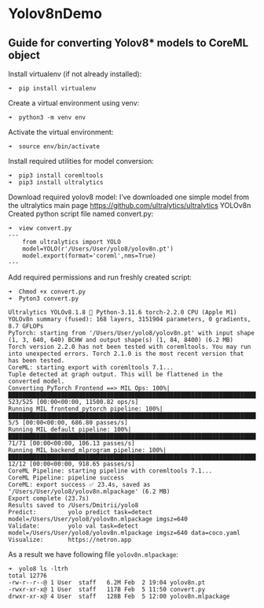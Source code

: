 # Yolov8nDemo
## Guide for converting Yolov8* models to CoreML object

Install virtualenv (if not already installed):
```
➜  pip install virtualenv
```
Create a virtual environment using venv:
```
➜  python3 -m venv env
```
Activate the virtual environment:
```
➜  source env/bin/activate
```
Install required utilities for model conversion:
```
➜  pip3 install сoremltools
➜  pip3 install ultralytics
```
Download required yolov8 model:
 I’ve downloaded one simple model from the ultralytics main page https://github.com/ultralytics/ultralytics
YOLOv8n
Created python script file named convert.py:
```
➜  view convert.py
---
	from ultralytics import YOLO
	model=YOLO(r'/Users/User/yolo8/yolov8n.pt')
	model.export(format='coreml',nms=True)
---
```
Add required permissions and run freshly created script: 
```
➜  Chmod +x convert.py
➜  Pyton3 convert.py

Ultralytics YOLOv8.1.8 🚀 Python-3.11.6 torch-2.2.0 CPU (Apple M1)
YOLOv8n summary (fused): 168 layers, 3151904 parameters, 0 gradients, 8.7 GFLOPs
PyTorch: starting from '/Users/User/yolo8/yolov8n.pt' with input shape (1, 3, 640, 640) BCHW and output shape(s) (1, 84, 8400) (6.2 MB)
Torch version 2.2.0 has not been tested with coremltools. You may run into unexpected errors. Torch 2.1.0 is the most recent version that has been tested.
CoreML: starting export with coremltools 7.1...
Tuple detected at graph output. This will be flattened in the converted model.
Converting PyTorch Frontend ==> MIL Ops: 100%|███████████████████████████████████████████████████████████████████████████████████████████████████████████████████████████▌| 523/525 [00:00<00:00, 11500.82 ops/s]
Running MIL frontend_pytorch pipeline: 100%|█████████████████████████████████████████████████████████████████████████████████████████████████████████████████████████████████| 5/5 [00:00<00:00, 686.80 passes/s]
Running MIL default pipeline: 100%|████████████████████████████████████████████████████████████████████████████████████████████████████████████████████████████████████████| 71/71 [00:00<00:00, 106.13 passes/s]
Running MIL backend_mlprogram pipeline: 100%|██████████████████████████████████████████████████████████████████████████████████████████████████████████████████████████████| 12/12 [00:00<00:00, 918.65 passes/s]
CoreML Pipeline: starting pipeline with coremltools 7.1...
CoreML Pipeline: pipeline success
CoreML: export success ✅ 23.4s, saved as '/Users/User/yolo8/yolov8n.mlpackage' (6.2 MB)
Export complete (23.7s)
Results saved to /Users/Dmitrii/yolo8
Predict:         yolo predict task=detect model=/Users/User/yolo8/yolov8n.mlpackage imgsz=640
Validate:        yolo val task=detect model=/Users/User/yolo8/yolov8n.mlpackage imgsz=640 data=coco.yaml
Visualize:       https://netron.app
```
As a result we have following file `yolov8n.mlpackage`:
```
➜  yolo8 ls -ltrh
total 12776
-rw-r--r--@ 1 User  staff   6.2M Feb  2 19:04 yolov8n.pt
-rwxr-xr-x@ 1 User  staff   117B Feb  5 11:50 convert.py
drwxr-xr-x@ 4 User  staff   128B Feb  5 12:00 yolov8n.mlpackage
```
